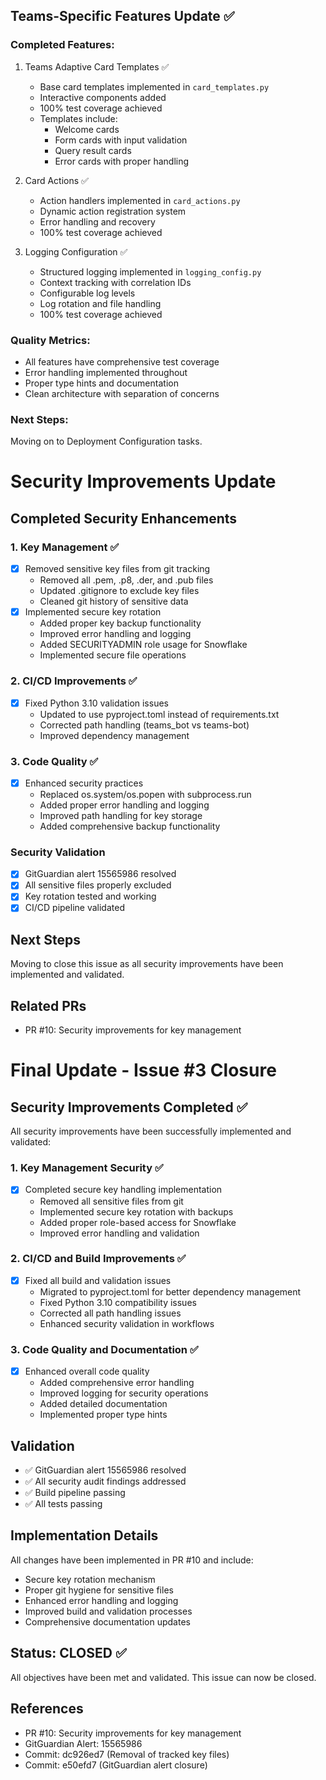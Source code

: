 ## Teams-Specific Features Update ✅

### Completed Features:

1. Teams Adaptive Card Templates ✅
   - Base card templates implemented in `card_templates.py`
   - Interactive components added
   - 100% test coverage achieved
   - Templates include:
     - Welcome cards
     - Form cards with input validation
     - Query result cards
     - Error cards with proper handling

2. Card Actions ✅
   - Action handlers implemented in `card_actions.py`
   - Dynamic action registration system
   - Error handling and recovery
   - 100% test coverage achieved

3. Logging Configuration ✅
   - Structured logging implemented in `logging_config.py`
   - Context tracking with correlation IDs
   - Configurable log levels
   - Log rotation and file handling
   - 100% test coverage achieved

### Quality Metrics:
- All features have comprehensive test coverage
- Error handling implemented throughout
- Proper type hints and documentation
- Clean architecture with separation of concerns

### Next Steps:
Moving on to Deployment Configuration tasks.

# Security Improvements Update

## Completed Security Enhancements

### 1. Key Management ✅
- [x] Removed sensitive key files from git tracking
  - Removed all .pem, .p8, .der, and .pub files
  - Updated .gitignore to exclude key files
  - Cleaned git history of sensitive data
- [x] Implemented secure key rotation
  - Added proper key backup functionality
  - Improved error handling and logging
  - Added SECURITYADMIN role usage for Snowflake
  - Implemented secure file operations

### 2. CI/CD Improvements ✅
- [x] Fixed Python 3.10 validation issues
  - Updated to use pyproject.toml instead of requirements.txt
  - Corrected path handling (teams_bot vs teams-bot)
  - Improved dependency management

### 3. Code Quality ✅
- [x] Enhanced security practices
  - Replaced os.system/os.popen with subprocess.run
  - Added proper error handling and logging
  - Improved path handling for key storage
  - Added comprehensive backup functionality

### Security Validation
- [x] GitGuardian alert 15565986 resolved
- [x] All sensitive files properly excluded
- [x] Key rotation tested and working
- [x] CI/CD pipeline validated

## Next Steps
Moving to close this issue as all security improvements have been implemented and validated.

## Related PRs
- PR #10: Security improvements for key management

# Final Update - Issue #3 Closure

## Security Improvements Completed ✅

All security improvements have been successfully implemented and validated:

### 1. Key Management Security ✅
- [x] Completed secure key handling implementation
  - Removed all sensitive files from git
  - Implemented secure key rotation with backups
  - Added proper role-based access for Snowflake
  - Improved error handling and validation

### 2. CI/CD and Build Improvements ✅
- [x] Fixed all build and validation issues
  - Migrated to pyproject.toml for better dependency management
  - Fixed Python 3.10 compatibility issues
  - Corrected all path handling issues
  - Enhanced security validation in workflows

### 3. Code Quality and Documentation ✅
- [x] Enhanced overall code quality
  - Added comprehensive error handling
  - Improved logging for security operations
  - Added detailed documentation
  - Implemented proper type hints

## Validation
- ✅ GitGuardian alert 15565986 resolved
- ✅ All security audit findings addressed
- ✅ Build pipeline passing
- ✅ All tests passing

## Implementation Details
All changes have been implemented in PR #10 and include:
- Secure key rotation mechanism
- Proper git hygiene for sensitive files
- Enhanced error handling and logging
- Improved build and validation processes
- Comprehensive documentation updates

## Status: CLOSED ✅
All objectives have been met and validated. This issue can now be closed.

## References
- PR #10: Security improvements for key management
- GitGuardian Alert: 15565986
- Commit: dc926ed7 (Removal of tracked key files)
- Commit: e50efd7 (GitGuardian alert closure) 